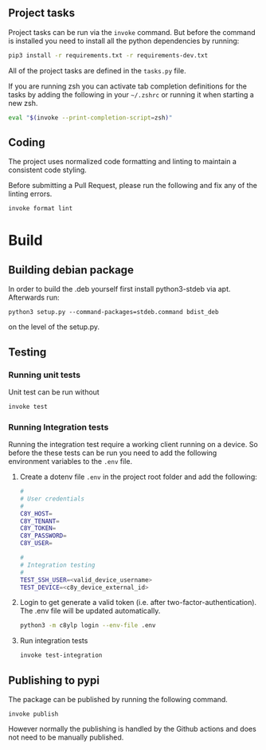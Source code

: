 
## Project tasks

Project tasks can be run via the `invoke` command. But before the command is installed you need to install all the python dependencies by running:

```sh
pip3 install -r requirements.txt -r requirements-dev.txt
```

All of the project tasks are defined in the `tasks.py` file.

If you are running zsh you can activate tab completion definitions for the tasks by adding the following in your `~/.zshrc` or running it when starting a new zsh.

```sh
eval "$(invoke --print-completion-script=zsh)"
```

## Coding

The project uses normalized code formatting and linting to maintain a consistent code styling.

Before submitting a Pull Request, please run the following and fix any of the linting errors.

```sh
invoke format lint
```

# Build

## Building debian package

In order to build the .deb yourself first install python3-stdeb via apt. Afterwards run:

    python3 setup.py --command-packages=stdeb.command bdist_deb

on the level of the setup.py.

## Testing

### Running unit tests

Unit test can be run without 

```sh
invoke test
```

### Running Integration tests

Running the integration test require a working client running on a device. So before the these tests can be run you need to add the following environment variables to the `.env` file.

1. Create a dotenv file `.env` in the project root folder and add the following:

    ```sh
    #
    # User credentials
    #
    C8Y_HOST=
    C8Y_TENANT=
    C8Y_TOKEN=
    C8Y_PASSWORD=
    C8Y_USER=

    #
    # Integration testing
    #
    TEST_SSH_USER=<valid_device_username>
    TEST_DEVICE=<c8y_device_external_id>
    ```

2. Login to get generate a valid token (i.e. after two-factor-authentication). The .env file will be updated automatically.

    ```sh
    python3 -m c8ylp login --env-file .env
    ```

3. Run integration tests

    ```sh
    invoke test-integration
    ```

## Publishing to pypi

The package can be published by running the following command. 

```
invoke publish
```

However normally the publishing is handled by the Github actions and does not need to be manually published.
